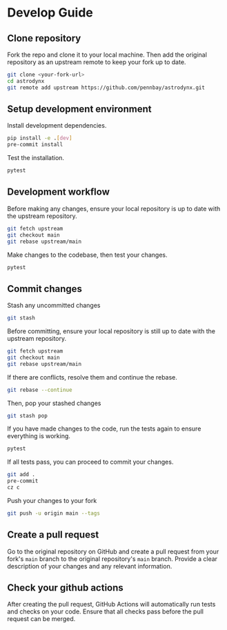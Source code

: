 # Develop Guide

## Clone repository
Fork the repo and clone it to your local machine. Then add the original repository as an upstream remote to keep your fork up to date.
```bash
git clone <your-fork-url>
cd astrodynx
git remote add upstream https://github.com/pennbay/astrodynx.git
```

## Setup development environment
Install development dependencies.
```bash
pip install -e .[dev]
pre-commit install
```

Test the installation.
```bash
pytest
```

## Development workflow
Before making any changes, ensure your local repository is up to date with the upstream repository.
```bash
git fetch upstream
git checkout main
git rebase upstream/main
```
Make changes to the codebase, then test your changes.
```bash
pytest
```

## Commit changes

Stash any uncommitted changes
```bash
git stash
```

Before committing, ensure your local repository is still up to date with the upstream repository.
```bash
git fetch upstream
git checkout main
git rebase upstream/main
```
If there are conflicts, resolve them and continue the rebase.
```bash
git rebase --continue
```
Then, pop your stashed changes
```bash
git stash pop
```
If you have made changes to the code, run the tests again to ensure everything is working.
```bash
pytest
```
If all tests pass, you can proceed to commit your changes.
```bash
git add .
pre-commit
cz c
```
Push your changes to your fork
```bash
git push -u origin main --tags
```

## Create a pull request
Go to the original repository on GitHub and create a pull request from your fork's `main` branch to the original repository's `main` branch. Provide a clear description of your changes and any relevant information.

## Check your github actions
After creating the pull request, GitHub Actions will automatically run tests and checks on your code. Ensure that all checks pass before the pull request can be merged.
